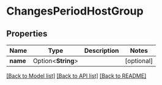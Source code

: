 # ChangesPeriodHostGroup

## Properties

Name | Type | Description | Notes
------------ | ------------- | ------------- | -------------
**name** | Option<**String**> |  | [optional]

[[Back to Model list]](./README.md#documentation-for-models) [[Back to API list]](./README.md#documentation-for-api-endpoints) [[Back to README]](../README.md)
